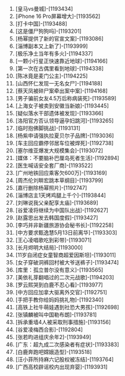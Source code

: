 
1. [皇马vs曼城]-[1193434]
1. [iPhone 16 Pro屏幕增大]-[1193562]
1. [打卡中国]-[1193488]
1. [这是僵尸狗狗吗]-[1193201]
1. [杨幂提供了新的官宣文案]-[1193086]
1. [淄博副本又上新了]-[1193999]
1. [极乐净土当年有多火]-[1194337]
1. [一颗小行星正快速靠近地球]-[1194166]
1. [第一次在古偶里看到地球]-[1194338]
1. [陈冰竟是麦门公主]-[1194225]
1. [山西怀仁发现一无名女尸]-[1194188]
1. [蔡天凤被碎尸案牵出案中案]-[1194168]
1. [男子骗前女友4.5万后称病装死]-[1193589]
1. [上海女子被卖到安徽当新娘]-[1193445]
1. [疑似落水干部遗体被发现]-[1193366]
1. [洛阳官方否认领导逼孕妇跳河]-[1193265]
1. [临时抱佛脚挑战]-[1193131]
1. [杨紫申请强执拉夏贝尔子品牌]-[1193036]
1. [车主回应霸停邻居车位被焊死]-[1192738]
1. [塞尔维亚爆发大规模集会]-[1193072]
1. [媒体：不要脑补巴厘岛死者生活]-[1192894]
1. [医生喊话安全套厂商]-[1193522]
1. [广州地铁回应乘客欠600万]-[1193169]
1. [周杰伦刘畊宏跳本草纲目]-[1193799]
1. [嘉行删除杨幂照片]-[1192747]
1. [淄博店主1天烤鸡腿上千个]-[1193844]
1. [刘琳说我父亲配享太庙]-[1193689]
1. [谷爱凌将继续为中国队出战]-[1192627]
1. [赵露思出发去韩国度假]-[1193427]
1. [李巧并非新疆旅游协会秘书长]-[1192258]
1. [中方要求甄逸慧5月13日前离华]-[1193303]
1. [王心凌唱歌吃到彩带]-[1193071]
1. [长月烬明大结局]-[1193000]
1. [11岁自闭症女童智商超爱因斯坦]-[1193011]
1. [女子穿破洞裤回村被大爷送裤子]-[1193474]
1. [库里：孤立普尔没有意义]-[1193565]
1. [美依礼芽翻唱过的二次元战歌]-[1194203]
1. [罗云熙哭到白鹿不忍心看]-[1193977]
1. [中方回应加拿大驱离外交官]-[1192751]
1. [手把手教你给妈妈挑礼物]-[1192340]
1. [高铁上社牛萌娃遇到社恐大男孩]-[1192698]
1. [张镇麟被叫中国勒布朗]-[1193781]
1. [拆承重墙4人被采取刑事措施]-[1193156]
1. [谷爱凌梅西合影]-[1192804]
1. [张若昀进组庆余年2]-[1193949]
1. [广东：超九成二次感染者有症状]-[1193383]
1. [白鹿奔跑吧嫦娥造型]-[1193518]
1. [汪小菲所持麻六记股权被冻结]-[1193764]
1. [广西高校辟谣校内出现弃婴]-[1193931]